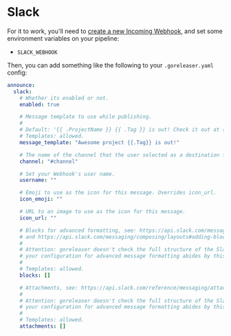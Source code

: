 # Slack

For it to work, you'll need to [create a new Incoming Webhook](https://api.slack.com/messaging/webhooks), and set some
environment variables on your pipeline:

- `SLACK_WEBHOOK`

Then, you can add something like the following to your `.goreleaser.yaml` config:

```yaml title=".goreleaser.yaml"
announce:
  slack:
    # Whether its enabled or not.
    enabled: true

    # Message template to use while publishing.
    #
    # Default: '{{ .ProjectName }} {{ .Tag }} is out! Check it out at {{ .ReleaseURL }}'.
    # Templates: allowed.
    message_template: "Awesome project {{.Tag}} is out!"

    # The name of the channel that the user selected as a destination for webhook messages.
    channel: "#channel"

    # Set your Webhook's user name.
    username: ""

    # Emoji to use as the icon for this message. Overrides icon_url.
    icon_emoji: ""

    # URL to an image to use as the icon for this message.
    icon_url: ""

    # Blocks for advanced formatting, see: https://api.slack.com/messaging/webhooks#advanced_message_formatting
    # and https://api.slack.com/messaging/composing/layouts#adding-blocks.
    #
    # Attention: goreleaser doesn't check the full structure of the Slack API: please make sure that
    # your configuration for advanced message formatting abides by this API.
    #
    # Templates: allowed.
    blocks: []

    # Attachments, see: https://api.slack.com/reference/messaging/attachments
    #
    # Attention: goreleaser doesn't check the full structure of the Slack API: please make sure that
    # your configuration for advanced message formatting abides by this API.
    #
    # Templates: allowed.
    attachments: []
```

<!-- md:templates -->
